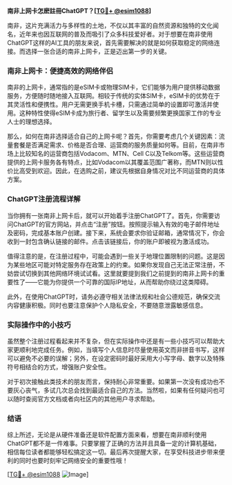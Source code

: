 **南非上网卡怎麽註冊ChatGPT？[[TG💪+ @esim1088](https://t.me/s/esim1088)]**

南非，这片充满活力与多样性的土地，不仅以其丰富的自然资源和独特的文化闻名，近年来也因互联网的普及而吸引了众多科技爱好者。对于想要在南非使用ChatGPT这样的AI工具的朋友来说，首先需要解决的就是如何获取稳定的网络连接。而选择一张合适的南非上网卡，正是迈出第一步的关键。

### 南非上网卡：便捷高效的网络伴侣

南非的上网卡，通常指的是eSIM卡或物理SIM卡，它们能够为用户提供移动数据服务，方便随时随地接入互联网。相较于传统的实体SIM卡，eSIM卡的优势在于其灵活性和便携性。用户无需更换手机卡槽，只需通过简单的设置即可激活并使用。这种特性使得eSIM卡成为旅行者、留学生以及需要频繁更换国家工作的专业人士的理想选择。

那么，如何在南非选择适合自己的上网卡呢？首先，你需要考虑几个关键因素：流量套餐是否满足需求、价格是否合理、运营商的服务质量如何等。目前，在南非市场上比较知名的运营商包括Vodacom、MTN、Cell C以及Telkom等。这些运营商提供的上网卡服务各有特点，比如Vodacom以其覆盖范围广著称，而MTN则以性价比高受到欢迎。因此，在选购之前，建议先根据自身情况对比不同运营商的具体方案。

### ChatGPT注册流程详解

当你拥有一张南非上网卡后，就可以开始着手注册ChatGPT了。首先，你需要访问ChatGPT的官方网站，并点击“注册”按钮。按照提示输入有效的电子邮件地址及密码，完成基本账户创建。接下来，系统会要求你验证邮箱，通常情况下，你会收到一封包含确认链接的邮件。点击该链接后，你的账户即被视为激活成功。

值得注意的是，在注册过程中，可能会遇到一些关于地理位置限制的问题。这是因为某些地区可能对特定服务存在政策上的约束。如果你发现自己无法正常注册，不妨尝试切换到其他网络环境试试看。这里就要提到我们之前提到的南非上网卡的重要性了——它能为你提供一个可靠的国际IP地址，从而帮助你绕过这类障碍。

此外，在使用ChatGPT时，请务必遵守相关法律法规和社会公德规范，确保交流内容健康积极。同时也要注意保护个人隐私安全，不要随意泄露敏感信息。

### 实际操作中的小技巧

虽然整个注册过程看起来并不复杂，但在实际操作中还是有一些小技巧可以帮助大家更顺利地完成任务。例如，当填写个人信息时尽量使用英文而非拼音书写，这样可以避免不必要的误解；另外，在设定密码时最好采用大小写字母、数字以及特殊符号相结合的方式，增强账户安全性。

对于初次接触此类技术的朋友而言，保持耐心非常重要。如果第一次没有成功也不要灰心丧气，多试几次总会找到最适合自己的方法。当然啦，如果有任何疑问也可以随时查阅官方文档或者向社区内的其他用户寻求帮助。

### 结语

综上所述，无论是从硬件准备还是软件配置方面来看，想要在南非顺利使用ChatGPT都不是一件难事。只要掌握了正确的方法并且具备一定的计算机基础，相信每位读者都能够轻松搞定这一切。最后再次提醒大家，在享受科技进步带来便利的同时也要时刻牢记网络安全的重要性哦！

[[TG💪+ @esim1088](https://t.me/s/esim1088) ![Image](https://i.postimg.cc/4NQfJmqS/Snipaste-2025-05-13-00-14-12.png)]